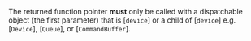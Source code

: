 The returned function pointer  **must**  only be called with a dispatchable
object (the first parameter) that is [`device`] or a child of
[`device`] e.g. [`Device`], [`Queue`], or
[`CommandBuffer`].
